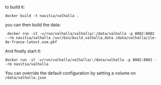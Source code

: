 to build it:

    docker build -t navitia/valhalla .

you can then build the data:

     docker run -it -v/run/valhalla/valhalla/:/data/valhalla -p 8002:8002 --rm navitia/valhalla /usr/bin/build_valhalla_data /data/valhalla/ile-de-france-latest.osm.pbf

And finally start it:

    docker run -it -v/run/valhalla/valhalla/:/data/valhalla -p 8002:8002 --rm navitia/valhalla

You can override the default configuration by setting a volume on `/data/valhalla.json`
